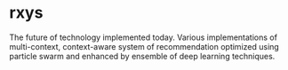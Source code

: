 # rxys
The future of technology implemented today. Various implementations of multi-context, context-aware system of recommendation optimized using particle swarm and enhanced by ensemble of deep learning techniques.

